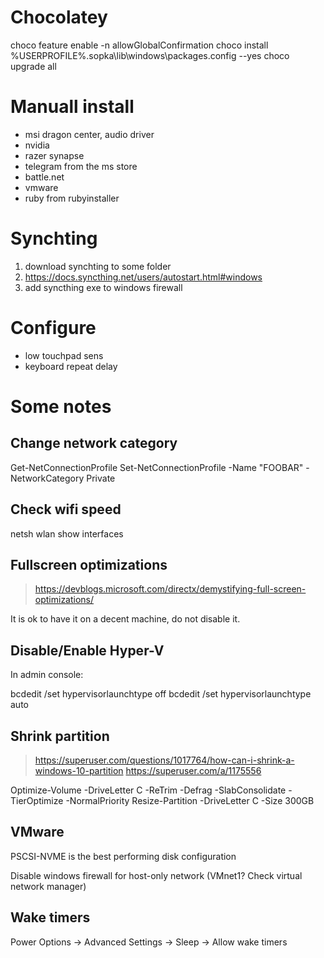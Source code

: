 # Chocolatey

choco feature enable -n allowGlobalConfirmation
choco install %USERPROFILE%\.sopka\lib\windows\packages.config --yes
choco upgrade all

# Manuall install

* msi dragon center, audio driver
* nvidia
* razer synapse
* telegram from the ms store
* battle.net
* vmware
* ruby from rubyinstaller

# Synchting

1. download synchting to some folder
2. https://docs.syncthing.net/users/autostart.html#windows
3. add syncthing exe to windows firewall

# Configure

* low touchpad sens
* keyboard repeat delay

# Some notes

## Change network category

Get-NetConnectionProfile
Set-NetConnectionProfile -Name "FOOBAR" -NetworkCategory Private

## Check wifi speed

netsh wlan show interfaces

## Fullscreen optimizations

> https://devblogs.microsoft.com/directx/demystifying-full-screen-optimizations/

It is ok to have it on a decent machine, do not disable it.

## Disable/Enable Hyper-V

In admin console:

bcdedit /set hypervisorlaunchtype off
bcdedit /set hypervisorlaunchtype auto

## Shrink partition

> https://superuser.com/questions/1017764/how-can-i-shrink-a-windows-10-partition
> https://superuser.com/a/1175556

Optimize-Volume -DriveLetter C -ReTrim -Defrag -SlabConsolidate -TierOptimize -NormalPriority
Resize-Partition -DriveLetter C -Size 300GB

## VMware

PSCSI-NVME is the best performing disk configuration

Disable windows firewall for host-only network (VMnet1? Check virtual network manager)

## Wake timers

Power Options -> Advanced Settings -> Sleep -> Allow wake timers
